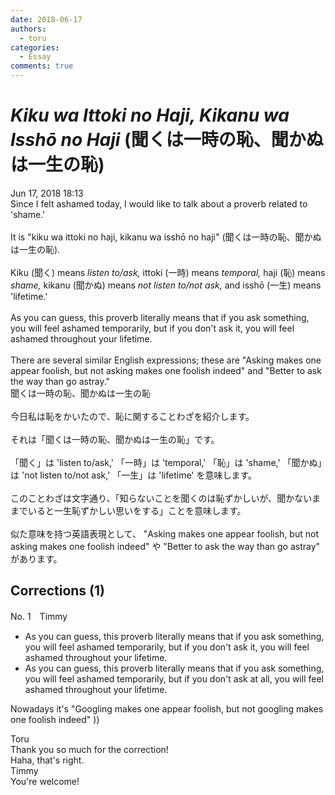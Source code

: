 ```yaml
---
date: 2018-06-17
authors:
  - toru
categories:
  - Essay
comments: true
---
```


# <strong><em>Kiku wa Ittoki no Haji, Kikanu wa Isshō no Haji</strong></em> (聞くは一時の恥、聞かぬは一生の恥)
<div class="date">Jun 17, 2018 18:13</div>
<div id="post"><div id="body_show_ori">
Since I felt ashamed today, I would like to talk about a proverb related to 'shame.'<br/><br/>It is "kiku wa ittoki no haji, kikanu wa isshō no haji" (聞くは一時の恥、聞かぬは一生の恥).<br/><br/>Kiku (聞く) means <em>listen to/ask,</em> ittoki (一時) means <em>temporal,</em> haji (恥) means <em>shame,</em> kikanu (聞かぬ) means <em>not listen to/not ask,</em> and isshō (一生) means 'lifetime.'<br/><br/>As you can guess, this proverb literally means that if you ask something, you will feel ashamed temporarily, but if you don't ask it, you will feel ashamed throughout your lifetime.<br/><br/>There are several similar English expressions; these are "Asking makes one appear foolish, but not asking makes one foolish indeed" and "Better to ask the way than go astray."
</div></div>

<!-- more -->

<div id="post_ja"><div id="body_show_mo">
聞くは一時の恥、聞かぬは一生の恥<br/><br/>今日私は恥をかいたので、恥に関することわざを紹介します。<br/><br/>それは「聞くは一時の恥、聞かぬは一生の恥」です。<br/><br/>「聞く」は 'listen to/ask,' 「一時」は 'temporal,' 「恥」は 'shame,' 「聞かぬ」は 'not  listen to/not ask,' 「一生」は 'lifetime' を意味します。<br/><br/>このことわざは文字通り、「知らないことを聞くのは恥ずかしいが、聞かないままでいると一生恥ずかしい思いをする」ことを意味します。<br/><br/>似た意味を持つ英語表現として、 "Asking makes one appear foolish, but not asking makes one foolish indeed" や "Better to ask the way than go astray" があります。
</div></div>

## Corrections (1)
<div id="block"><div class="first_name"> No. 1　<span class="just_name">Timmy</span></div><div id="block2">
<ul class="correction_field">
<li class="incorrect">As you can guess, this proverb literally means that if you ask something, you will feel ashamed temporarily, but if you don't ask it, you will feel ashamed throughout your lifetime.</li>
<li class="corrected correct">
As you can guess, this proverb literally means that if you ask something, you will feel ashamed temporarily, but if you don't ask <span class="f_blue">at all</span>, you will feel ashamed throughout your lifetime.
</li>
</ul>
<p class="comment_small">
 Nowadays it's "Googling makes one appear foolish, but not googling makes one foolish indeed" ))
</p>

</div><div class="name"><span class="just_name">Toru</span><br>
Thank you so much for the correction!<br/>Haha, that's right.
</div>
<div class="name"><span class="just_name">Timmy</span><br>
You're welcome!
</div>
</div>
